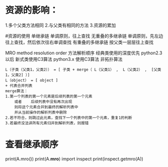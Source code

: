 # 资源的影响：
1.多个父类方法相同
2.与父类有相同的方法
3.资源的累加


#资源的使用
单继承链                单调原则，往上查找
无重叠的多继承链        单调原则，先左边往上查找，然后依次往右单调查找
有重叠的多继承链        按父类一层层往上查找

MRO method resolution order  方法解析顺序
经典类使用的深度优先
python2.3以后  新式类使用C3算法
python3.x   使用C3算法   非拓扑算法


```
L（子类（父类1，父类2）） = [ 子类 + merge（ L（父类1） ,  L（父类2） ,  [父类1，父类2] ）]
L（object） = [ object ]
+ 代表合并列表
merge算法：
1.第一个列表的第一个元素是后续列表的第一个元素
    或者    后续列表中没有再次出现
    则将这个元素合并到最终的解析列表中
    并从当前操作的解析列表中删除
2.若不符合，则跳过此元素，查找下一个列表中的第一个元素，重复1的判断
3.若最终没法讲所有元素归并到解析列表，则报错

```

# 查看继承顺序
print(A.mro())
print(A.__mro__)
import inspect
print(inspect.getmro(A))